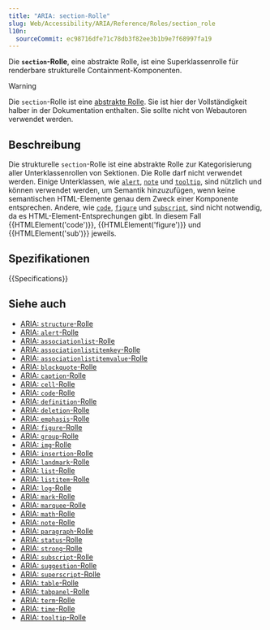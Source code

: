 ```yaml
---
title: "ARIA: section-Rolle"
slug: Web/Accessibility/ARIA/Reference/Roles/section_role
l10n:
  sourceCommit: ec98716dfe71c78db3f82ee3b1b9e7f68997fa19
---
```


Die **`section`-Rolle**, eine abstrakte Rolle, ist eine Superklassenrolle für renderbare strukturelle Containment-Komponenten.

> [!WARNING]
> Die `section`-Rolle ist eine [abstrakte Rolle](/de/docs/Web/Accessibility/ARIA/Reference/Roles#6._abstract_roles). Sie ist hier der Vollständigkeit halber in der Dokumentation enthalten. Sie sollte nicht von Webautoren verwendet werden.

## Beschreibung

Die strukturelle `section`-Rolle ist eine abstrakte Rolle zur Kategorisierung aller Unterklassenrollen von Sektionen. Die Rolle darf nicht verwendet werden. Einige Unterklassen, wie [`alert`](/de/docs/Web/Accessibility/ARIA/Reference/Roles/alert_role),
[`note`](/de/docs/Web/Accessibility/ARIA/Reference/Roles/note_role) und [`tooltip`](/de/docs/Web/Accessibility/ARIA/Reference/Roles/tooltip_role), sind nützlich und können verwendet werden, um Semantik hinzuzufügen, wenn keine semantischen HTML-Elemente genau dem Zweck einer Komponente entsprechen. Andere, wie [`code`](/de/docs/Web/Accessibility/ARIA/Reference/Roles/structural_roles), [`figure`](/de/docs/Web/Accessibility/ARIA/Reference/Roles/figure_role) und [`subscript`](/de/docs/Web/Accessibility/ARIA/Reference/Roles/structural_roles), sind nicht notwendig, da es HTML-Element-Entsprechungen gibt. In diesem Fall {{HTMLElement('code')}}, {{HTMLElement('figure')}} und {{HTMLElement('sub')}} jeweils.

## Spezifikationen

{{Specifications}}

## Siehe auch

- [ARIA: `structure`-Rolle](/de/docs/Web/Accessibility/ARIA/Reference/Roles/structure_role)
- [ARIA: `alert`-Rolle](/de/docs/Web/Accessibility/ARIA/Reference/Roles/alert_role)
- [ARIA: `associationlist`-Rolle](/de/docs/Web/Accessibility/ARIA/Reference/Roles/structural_roles)
- [ARIA: `associationlistitemkey`-Rolle](/de/docs/Web/Accessibility/ARIA/Reference/Roles/structural_roles)
- [ARIA: `associationlistitemvalue`-Rolle](/de/docs/Web/Accessibility/ARIA/Reference/Roles/structural_roles)
- [ARIA: `blockquote`-Rolle](/de/docs/Web/Accessibility/ARIA/Reference/Roles/structural_roles)
- [ARIA: `caption`-Rolle](/de/docs/Web/Accessibility/ARIA/Reference/Roles/structural_roles)
- [ARIA: `cell`-Rolle](/de/docs/Web/Accessibility/ARIA/Reference/Roles/cell_role)
- [ARIA: `code`-Rolle](/de/docs/Web/Accessibility/ARIA/Reference/Roles/structural_roles)
- [ARIA: `definition`-Rolle](/de/docs/Web/Accessibility/ARIA/Reference/Roles/definition_role)
- [ARIA: `deletion`-Rolle](/de/docs/Web/Accessibility/ARIA/Reference/Roles/structural_roles)
- [ARIA: `emphasis`-Rolle](/de/docs/Web/Accessibility/ARIA/Reference/Roles/structural_roles)
- [ARIA: `figure`-Rolle](/de/docs/Web/Accessibility/ARIA/Reference/Roles/figure_role)
- [ARIA: `group`-Rolle](/de/docs/Web/Accessibility/ARIA/Reference/Roles/group_role)
- [ARIA: `img`-Rolle](/de/docs/Web/Accessibility/ARIA/Reference/Roles/img_role)
- [ARIA: `insertion`-Rolle](/de/docs/Web/Accessibility/ARIA/Reference/Roles/structural_roles)
- [ARIA: `landmark`-Rolle](/de/docs/Web/Accessibility/ARIA/Reference/Roles/landmark_role)
- [ARIA: `list`-Rolle](/de/docs/Web/Accessibility/ARIA/Reference/Roles/list_role)
- [ARIA: `listitem`-Rolle](/de/docs/Web/Accessibility/ARIA/Reference/Roles/listitem_role)
- [ARIA: `log`-Rolle](/de/docs/Web/Accessibility/ARIA/Reference/Roles/log_role)
- [ARIA: `mark`-Rolle](/de/docs/Web/Accessibility/ARIA/Reference/Roles/mark_role)
- [ARIA: `marquee`-Rolle](/de/docs/Web/Accessibility/ARIA/Reference/Roles/marquee_role)
- [ARIA: `math`-Rolle](/de/docs/Web/Accessibility/ARIA/Reference/Roles/math_role)
- [ARIA: `note`-Rolle](/de/docs/Web/Accessibility/ARIA/Reference/Roles/note_role)
- [ARIA: `paragraph`-Rolle](/de/docs/Web/Accessibility/ARIA/Reference/Roles/structural_roles)
- [ARIA: `status`-Rolle](/de/docs/Web/Accessibility/ARIA/Reference/Roles/status_role)
- [ARIA: `strong`-Rolle](/de/docs/Web/Accessibility/ARIA/Reference/Roles/structural_roles)
- [ARIA: `subscript`-Rolle](/de/docs/Web/Accessibility/ARIA/Reference/Roles/structural_roles)
- [ARIA: `suggestion`-Rolle](/de/docs/Web/Accessibility/ARIA/Reference/Roles/suggestion_role)
- [ARIA: `superscript`-Rolle](/de/docs/Web/Accessibility/ARIA/Reference/Roles/structural_roles)
- [ARIA: `table`-Rolle](/de/docs/Web/Accessibility/ARIA/Reference/Roles/table_role)
- [ARIA: `tabpanel`-Rolle](/de/docs/Web/Accessibility/ARIA/Reference/Roles/tabpanel_role)
- [ARIA: `term`-Rolle](/de/docs/Web/Accessibility/ARIA/Reference/Roles/term_role)
- [ARIA: `time`-Rolle](/de/docs/Web/Accessibility/ARIA/Reference/Roles/structural_roles)
- [ARIA: `tooltip`-Rolle](/de/docs/Web/Accessibility/ARIA/Reference/Roles/tooltip_role)
